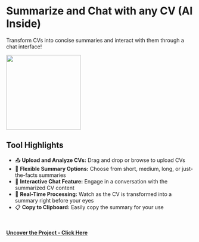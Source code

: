 # Summarize and Chat with any CV (AI Inside)
Transform CVs into concise summaries and interact with them through a chat interface!
<br>

<img src="https://github.com/tobwil/markdown_website/assets/72387477/4cdbc6cf-ad7e-42de-bca2-5f449d421173" height="200">
<br>

## Tool Highlights

* 📤 **Upload and Analyze CVs:** Drag and drop or browse to upload CVs
* 📝 **Flexible Summary Options:** Choose from short, medium, long, or just-the-facts summaries
* 💬 **Interactive Chat Feature:** Engage in a conversation with the summarized CV content
* 🔄 **Real-Time Processing:** Watch as the CV is transformed into a summary right before your eyes
* 📋 **Copy to Clipboard:** Easily copy the summary for your use
<br>

**[<i class="fa-solid fa-up-right-from-square"></i> Uncover the Project - Click Here](https://a.picoapps.xyz/deep-act)**
